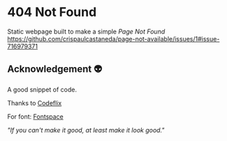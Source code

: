 # 404 Not Found
Static webpage built to make a simple *Page Not Found*
https://github.com/crispaulcastaneda/page-not-available/issues/1#issue-716979371

## Acknowledgement 👽
A good snippet of code.

Thanks to [Codeflix](https://www.youtube.com/channel/UC8UgflNXN_0VHGlO5852WXg)

For font: [Fontspace](https://www.fontspace.com/)

*"If you can't make it good, at least make it look good."*
